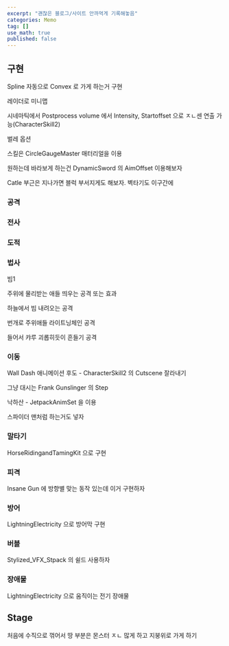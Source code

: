```yaml
---
excerpt: "괜찮은 블로그/사이트 안까먹게 기록해놓음"
categories: Memo
tag: []
use_math: true
published: false
---
```


## 구현
Spline 자동으로 Convex 로 가게 하는거 구현

레이더로 미니맵

시네마틱에서 Postprocess volume 에서 Intensity, Startoffset 으로 ㅈㄴ센 연출 가능(CharacterSkill2)

벌레 옵션

스킬은 CircleGaugeMaster 매터리얼을 이용

원하는데 바라보게 하는건 DynamicSword 의 AimOffset 이용해보자

Catle 부근은 지나가면 블럭 부서지게도 해보자. 벽타기도 이구간에

### 공격

### 전사 

### 도적

### 법사

빔1

주위에 물리받는 애들 띄우는 공격 또는 효과

하늘에서 빔 내려오는 공격

번개로 주위애들 라이트닝체인 공격

들어서 캬루 괴롭히듯이 흔들기 공격

### 이동

Wall Dash 애니메이션 후도 - CharacterSkill2 의 Cutscene 잘라내기

그냥 대시는 Frank Gunslinger 의 Step

낙하산 - JetpackAnimSet 을 이용

스파이더 맨처럼 하는거도 넣자

### 말타기

HorseRidingandTamingKit 으로 구현

### 피격

Insane Gun 에 방향별 맞는 동작 있는데 이거 구현하자

### 방어

LightningElectricity 으로 방어막 구현

### 버블

Stylized_VFX_Stpack 의 쉴드 사용하자

### 장애물

LightningElectricity 으로 움직이는 전기 장애물



## Stage

처음에 수직으로 꺾어서 땅 부분은 몬스터 ㅈㄴ 많게 하고 지붕위로 가게 하기
